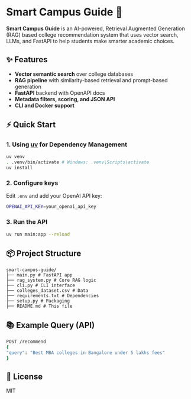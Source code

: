 # Smart Campus Guide 🚀

**Smart Campus Guide** is an AI-powered, Retrieval Augmented Generation (RAG) based college recommendation system that uses vector search, LLMs, and FastAPI to help students make smarter academic choices.

## ✨ Features
- **Vector semantic search** over college databases
- **RAG pipeline** with similarity-based retrieval and prompt-based generation
- **FastAPI** backend with OpenAPI docs
- **Metadata filters, scoring, and JSON API**
- **CLI and Docker support**

## ⚡ Quick Start

### 1. Using [uv](https://github.com/astral-sh/uv) for Dependency Management
```bash
uv venv
. .venv/bin/activate # Windows: .venv\Scripts\activate
uv install
```


### 2. Configure keys
Edit `.env` and add your OpenAI API key:
```bash
OPENAI_API_KEY=your_openai_api_key
```

### 3. Run the API

```bash
uv run main:app --reload
```


## 📦 Project Structure
```plaintext
smart-campus-guide/
├── main.py # FastAPI app
├── rag_system.py # Core RAG logic
├── cli.py # CLI interface
├── colleges_dataset.csv # Data
├── requirements.txt # Dependencies
├── setup.py # Packaging
├── README.md # This file
```


## 📚 Example Query (API)
```bash
POST /recommend
{
"query": "Best MBA colleges in Bangalore under 5 lakhs fees"
}
```


## 📝 License
MIT
